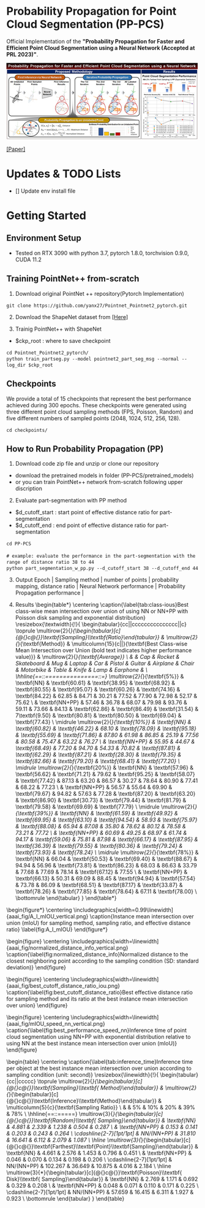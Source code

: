 # Probability Propagation for Point Cloud Segmentation (PP-PCS) 
Official Implementation of the **"Probability Propagation for Faster and Efficient Point Cloud Segmentation using a Neural Network (Accepted at PRL 2023)"**.

![Main Image](figure/main.jpg)

[[Paper]](https://doi.org/10.1016/j.patrec.2023.04.010)


# Updates & TODO Lists
- [] Update env install file 


# Getting Started
## Environment Setup
- Tested on RTX 3090 with python 3.7, pytorch 1.8.0, torchvision 0.9.0, CUDA 11.2

## Training PointNet++ from-scratch

1. Download original PointNet ++ repository(Pytorch Implementation)

```
git clone https://github.com/yanx27/Pointnet_Pointnet2_pytorch.git
```

2. Download the ShapeNet dataset from [[Here]](https://shapenet.cs.stanford.edu/media/shapenetcore_partanno_segmentation_benchmark_v0_normal.zip) 

3. Trainig PointNet++ with ShapeNet
 - $ckp_root : where to save checkpoint 

```
cd Pointnet_Pointnet2_pytorch/
python train_partseg.py --model pointnet2_part_seg_msg --normal --log_dir $ckp_root
```

## Checkpoints 
We provide a total of 15 checkpoints that represent the best performance achieved during 300 epochs. These checkpoints were generated using three different point cloud sampling methods (FPS, Poisson, Random) and five different numbers of sampled points (2048, 1024, 512, 256, 128).

```
cd checkpoints/
```


## How to Run Probability Propagation (PP)

1. Download code zip file and unzip or clone our repository

 - download the pretrained models in folder (PP-PCS/pretrained_models)
 - or you can train PointNet++ network from-scratch following upper discription

2. Evaluate part-segmentation with PP method

- $d_cutoff_start : start point of effective distance ratio for part-segmentation
- $d_cutoff_end : end point of effective distance ratio for part-segmentation 

```
cd PP-PCS

# example: evaluate the performance in the part-segmentation with the range of distance ratio 38 to 44 
python part_segmentation_w_pp.py --d_cutoff_start 38 --d_cutoff_end 44
```

3. Output
Epoch | Sampling method | number of points | probability mapping, distance ratio | Neural Network performance | Probability Propagation performance |


4. Results
\begin{table*}
\centering
\caption{\label{tab:class-ious}Best class-wise mean intersection over union of using NN or NN+PP with Poisson disk sampling and exponential distribution}
\resizebox{\textwidth}{!}{
\begin{tabular}{cc||ccccccccccccccc||c} 
\toprule
\multirow{2}{*}{\begin{tabular}[c]{@{}c@{}}\textbf{Sampling}\\\textbf{Ratio}\end{tabular}} & \multirow{2}{*}{\textbf{Method}} & \multicolumn{15}{c||}{\textbf{Best Class-wise Mean Intersection over Union (bold text indicates higher performance value)}} & \multirow{2}{*}{\textbf{Average}} \\
 & & Cap & Rocket & Skateboard & Mug & Laptop & Car & Pistol & Guitar & Airplane & Chair & Motorbike & Table & Knife & Lamp & Earphone & \\ 
\hhline{==::===============::=}
\multirow{2}{*}{\textbf{5\%}} & \textbf{NN} & \textbf{60.61} & \textbf{38.95} & \textbf{68.92} & \textbf{80.55} & \textbf{95.07} & \textbf{60.26} & \textbf{74.16} & \textbf{84.22} & 62.85 & 84.71 & 30.21 & 77.52 & 77.90 & 72.98 & 52.17 & 75.62 \\
 & \textbf{NN+PP} & 57.46 & 36.78 & 68.07 & 79.98 & 93.76 & 59.11 & 73.66 & 84.13 & \textbf{62.86} & \textbf{86.49} & \textbf{31.54} & 7\textbf{9.50} & \textbf{80.81} & \textbf{80.50} & \textbf{69.04} & \textbf{77.43} \\ 
\midrule
\multirow{2}{*}{\textbf{10\%}} & \textbf{NN} & \textbf{60.82} & \textbf{46.22} & 68.10 & \textbf{78.09} & \textbf{95.18} & \textbf{55.69} & \textbf{71.86} & 87.80 & 61.98 & 86.85 & 25.19 & 77.56 & 80.58 & 75.47 & 63.22 & 76.27 \\
 & \textbf{NN+PP} & 55.95 & 44.67 & \textbf{68.49} & 77.20 & 94.70 & 54.33 & 70.82 & \textbf{87.81} & \textbf{62.29} & \textbf{87.21} & \textbf{28.30} & \textbf{79.35} & \textbf{82.66} & \textbf{79.20} & \textbf{68.41} & \textbf{77.20} \\ 
\midrule
\multirow{2}{*}{\textbf{20\%}} & \textbf{NN} & \textbf{57.96} & \textbf{56.62} & \textbf{71.21} & 79.62 & \textbf{95.25} & \textbf{58.07} & \textbf{77.42} & 87.13 & 63.20 & 86.57 & 30.27 & 78.64 & 80.90 & 77.41 & 68.22 & 77.23 \\
 & \textbf{NN+PP} & 56.57 & 55.64 & 69.90 & \textbf{79.67} & 94.82 & 57.63 & 77.28 & \textbf{87.20} & \textbf{63.20} & \textbf{86.90} & \textbf{30.73} & \textbf{79.44} & \textbf{81.79} & \textbf{79.58} & \textbf{69.69} & \textbf{77.79} \\ 
\midrule
\multirow{2}{*}{\textbf{39\%}} & \textbf{NN} & \textbf{61.59} & \textbf{49.92} & \textbf{69.95} & \textbf{63.10} & \textbf{94.54} & 58.93 & \textbf{75.97} & \textbf{88.08} & 65.94 & 87.08 & 35.80 & 78.62 & 80.12 & 78.58 & 73.21 & 77.72 \\
 & \textbf{NN+PP} & 60.69 & 49.25 & 68.97 & 61.74 & 94.17 & \textbf{59.06} & 75.81 & 87.98 & \textbf{66.17} & \textbf{87.95} & \textbf{36.39} & \textbf{79.55} & \textbf{80.36} & \textbf{79.24} & \textbf{73.93} & \textbf{78.24} \\ 
\midrule
\multirow{2}{*}{\textbf{78\%}} & \textbf{NN} & 66.04 & \textbf{50.53} & \textbf{69.40} & \textbf{88.67} & 94.94 & 56.96 & \textbf{73.81} & \textbf{86.23} & 68.03 & 86.63 & 33.79 & 77.68 & 77.69 & 78.14 & \textbf{67.12} & 77.55 \\
 & \textbf{NN+PP} & \textbf{66.13} & 50.31 & 69.09 & 88.45 & \textbf{94.94} & \textbf{57.54} & 73.78 & 86.09 & \textbf{68.51} & \textbf{87.17} & \textbf{33.87} & \textbf{78.26} & \textbf{77.85} & \textbf{78.64} & 67.11 & \textbf{78.00} \\
\bottomrule
\end{tabular}
}
\end{table*}

\begin{figure*}
\centering
\includegraphics[width=0.99\linewidth]{aaai_fig/A_I_mIOU_vertical.png}
\caption{Instance mean intersection over union (mIoU) for sampling method, sampling ratio, and effective distance ratio}
\label{fig:A_I_mIOU}
\end{figure*}

\begin{figure}
\centering
\includegraphics[width=\linewidth]{aaai_fig/normalized_distance_info_vertical.png}
\caption{\label{fig:normalized_distance_info}Normalized distance to the closest neighboring point according to the sampling condition (SD: standard deviation)}
\end{figure}

\begin{figure}
\centering
\includegraphics[width=\linewidth]{aaai_fig/best_cutoff_distance_ratio_iou.png}
\caption{\label{fig:best_cutoff_distance_ratio}Best effective distance ratio for sampling method and its ratio at the best instance mean intersection over union}
\end{figure}

\begin{figure}
\centering
\includegraphics[width=\linewidth]{aaai_fig/mIOU_speed_nn_vertical.png}
\caption{\label{fig:best_performance_speed_nn}Inference time of point cloud segmentation using NN+PP with exponential distribution relative to using NN at the best instance mean intersection over union (mIoU)}
\end{figure}

\begin{table}
\centering
\caption{\label{tab:inference_time}Inference time per object at the best instance mean intersection over union according to sampling condition (unit: second)}
\resizebox{\linewidth}{!}{
\begin{tabular}{cc||ccccc} 
\toprule
\multirow{2}{*}{\begin{tabular}[c]{@{}c@{}}\textbf{Sampling}\\\textbf{ Method}\end{tabular}} & \multirow{2}{*}{\begin{tabular}[c]{@{}c@{}}\textbf{Inference}\\\textbf{Method}\end{tabular}} & \multicolumn{5}{c}{\textbf{Sampling Ratio}} \\
 & & 5\% & 10\% & 20\% & 39\% & 78\% \\ 
\hhline{==::=====}
\multirow{3}{*}{\begin{tabular}[c]{@{}c@{}}\textbf{Random}\\\textbf{ Sampling}\end{tabular}} & \textbf{NN} & 4.881 & 2.339 & 1.238 & 0.504 & 0.287 \\
 & \textbf{NN+PP} & 0.153 & 0.141 & 0.203 & 0.243 & 0.264 \\ 
\cdashline{2-7}[1pt/1pt]
 & NN/(NN+PP) & 31.810 & 16.641 & 6.112 & 2.079 & 1.087 \\ 
\hline
\multirow{3}{*}{\begin{tabular}[c]{@{}c@{}}\textbf{Farthest}\\\textbf{Point}\\\textbf{Sampling}\end{tabular}} & \textbf{NN} & 4.661 & 2.576 & 1.453 & 0.796 & 0.451 \\
 & \textbf{NN+PP} & 0.046 & 0.070 & 0.134 & 0.198 & 0.206 \\ 
\cdashline{2-7}[1pt/1pt]
 & NN/(NN+PP) & 102.267 & 36.649 & 10.875 & 4.016 & 2.184 \\ 
\hline
\multirow{3}{*}{\begin{tabular}[c]{@{}c@{}}\textbf{Poisson}\\\textbf{ Disk}\\\textbf{ Sampling}\end{tabular}} & \textbf{NN} & 2.769 & 1.171 & 0.692 & 0.329 & 0.208 \\
 & \textbf{NN+PP} & 0.048 & 0.071 & 0.110 & 0.171 & 0.225 \\ 
\cdashline{2-7}[1pt/1pt]
 & NN/(NN+PP) & 57.659 & 16.415 & 6.311 & 1.927 & 0.923 \\
\bottomrule
\end{tabular}
}
\end{table}